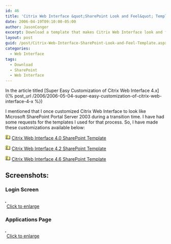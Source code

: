 ```yaml
---
id: 46
title: 'Citrix Web Interface &quot;SharePoint Look and Feel&quot; Template'
date: 2006-04-19T09:10:00-05:00
author: JasonConger
excerpt: Download a template that makes Citrix Web Interface look and feel like Microsoft Office SharePoint Portal Server 2003.
layout: post
guid: /post/Citrix-Web-Interface-SharePoint-Look-and-Feel-Template.aspx
categories:
  - Web Interface
tags:
  - Download
  - SharePoint
  - Web Interface
---
```


In the article titled [Super Easy Customization of Citrix Web Interface 4.x]({% post_url /2006/2006-05-04-super-easy-customization-of-citrix-web-interface-4-x %})

I mentioned that I once customized Citrix Web Interface to look like Microsoft SharePoint Portal Server 2003 during a transition time. I have had some requests for the templates I used for that process. So, I have made these customizations available below:

![](/assets/img/2006/04/19/zip_small.gif) <a href="http://www.jasonconger.com/downloads/wi_sps_template.zip">Citrix Web Interface 4.0 SharePoint Template</a>

![](/assets/img/2006/04/19/zip_small.gif) <a href="http://www.jasonconger.com/downloads/wi4.2_sps_template.zip">Citrix Web Interface 4.2 SharePoint Template</a>

![](/assets/img/2006/04/19/zip_small.gif) <a href="http://www.jasonconger.com/downloads/WImods/SPS_Layouts/JasonConger.com_WI46_sps.zip">Citrix Web Interface 4.6 SharePoint Template</a>

## Screenshots:

### Login Screen
<img style="border: 1px solid #000" src="http://www.jasonconger.com/images/articleImages/WICustomize/login_small.gif" alt="" /><br /><img src="http://www.jasonconger.com/images/magnify.gif" alt="" align="absBottom" /> <a class="enlarge" href="http://www.jasonconger.com/images/articleImages/WICustomize/login_large.gif" target="_blank">Click to enlarge</a>

### Applications Page
<img style="border: 1px solid #000" src="http://www.jasonconger.com/images/articleImages/WICustomize/WISPS2003_small.gif" alt="" /><br /><img src="http://www.jasonconger.com/images/magnify.gif" alt="" align="absBottom" /> <a class="enlarge" href="http://www.jasonconger.com/images/articleImages/WICustomize/WISPS2003.gif" target="_blank">Click to enlarge</a>